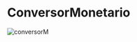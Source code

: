 # ConversorMonetario
![conversorM](https://github.com/gymratgi0/ConversorMonetario/assets/133895231/c61d57dc-8d97-476f-b906-4d0ef069eaa1)
